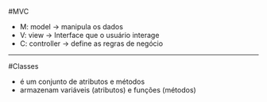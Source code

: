 #MVC

- M: model -> manipula os dados
- V: view -> Interface que o usuário interage
- C: controller -> define as regras de negócio

---

#Classes

- é um conjunto de atributos e métodos
- armazenam variáveis (atributos) e funções (métodos)
